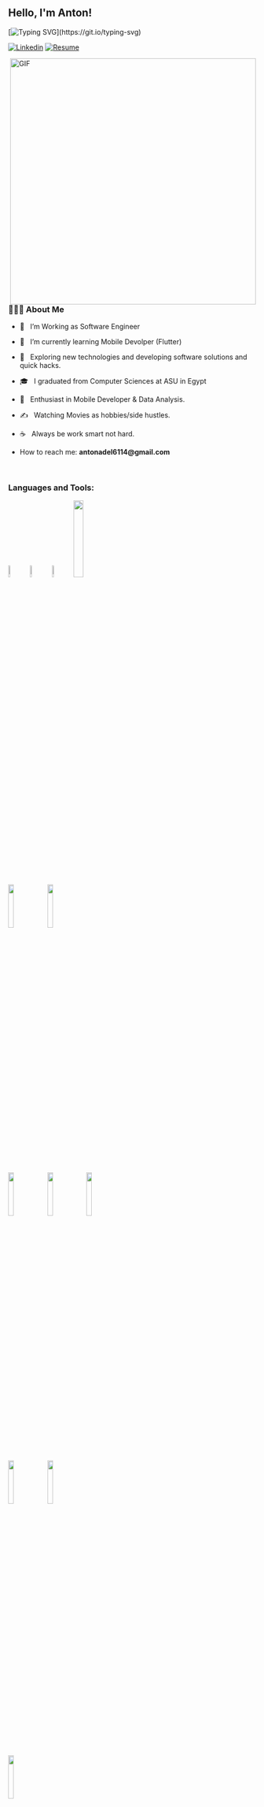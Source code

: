 
<!-- Your title -->
## Hello, I'm Anton!

[![Typing SVG](https://readme-typing-svg.herokuapp.com?font=comfortaa&color=016EEA&size=24&width=500&lines=Egyption+Software+Engineer;Flutter-Developer+;Data-Analyst;Nice+to+meet+you...)](https://git.io/typing-svg)


<!-- <p align="center">
  <a href="https://github.com/Nourhan2492018/github-widgetbox">
    <img width="70%" height="70%" src="https://github-widgetbox.vercel.app/api/profile?username=nourhan2492018&data=followers,repositories,stars,commits" alt="GitHub WidgetBox" />
  </a>
</p> -->

[![Linkedin](https://img.shields.io/badge/-LinkedIn-blue?style=flat&logo=Linkedin&logoColor=white)](https://www.linkedin.com/in/anton-adel-22b3121a4/)
[![Resume](https://img.shields.io/badge/Resume-<COLOR>.svg)](https://drive.google.com/file/d/1RWedjtof0zPg22c-omLabE8z0NA_6XRj/view?usp=sharing)

     

<img align="right" alt="GIF" src="https://img.etimg.com/thumb/msid-84146083,width-1015,height-761,imgsize-638053,resizemode-8,quality-100/prime/technology-and-startups/booting-up-developer-economy-how-tech-startups-are-helping-coders-build-and-test-software-faster.jpg" width="500"/>

<h3> 👨🏻‍💻 About Me </h3>

- 💼 &nbsp; I’m Working as Software Engineer 
- 🔭 &nbsp; I’m currently learning Mobile Devolper (Flutter)  
- 🤔 &nbsp; Exploring new technologies and developing software solutions and quick hacks.
- 🎓 &nbsp; I graduated from Computer Sciences at ASU in Egypt 
- 🌱 &nbsp; Enthusiast in Mobile Developer & Data Analysis.
- ✍️ &nbsp; Watching Movies as hobbies/side hustles.
- ☕ &nbsp; Always be work smart not hard. 
- How to reach me: __antonadel6114@gmail.com__
&nbsp;


  <br />  
<h3>Languages and Tools:</h3>

  <code><img width="8%"  src="https://cdn.worldvectorlogo.com/logos/c.svg"></code>
  <code><img width="8%"  src="https://cdn.svgporn.com/logos/c.svg"></code>
  <code><img width="8%"  src="https://cdn.svgporn.com/logos/c-sharp.svg"></code>
  <code><img width="20%"  src="https://www.vectorlogo.zone/logos/dartlang/dartlang-ar21.svg"></code>
  <br />
  <code><img width="15%" src="https://www.vectorlogo.zone/logos/java/java-ar21.svg"></code>
  <code><img width="15%" src="https://www.vectorlogo.zone/logos/python/python-ar21.svg"></code>
  <br />
  <code><img width="15%" src="https://upload.wikimedia.org/wikipedia/de/8/8c/Microsoft_SQL_Server_Logo.svg"></code>
  <code><img width="15%" src="https://www.vectorlogo.zone/logos/sqlite/sqlite-ar21.svg"></code>
  <code><img width="15%" src="https://www.vectorlogo.zone/logos/oracle/oracle-ar21.svg"></code>
  <br />
  <code><img width="15%" src="https://www.vectorlogo.zone/logos/flutterio/flutterio-ar21.svg"></code>
  <code><img width="15%" src="https://www.vectorlogo.zone/logos/firebase/firebase-ar21.svg"></code>


  <code><img width="15%" src="https://www.vectorlogo.zone/logos/git-scm/git-scm-ar21.svg"></code>


</p>

---


<br/>


[![Anton's github status]()](https://github.com/Anton-Adel?tab=repositories)

<!-- Your badges
You can use the website to generate badges: https://shields.io/
-->


